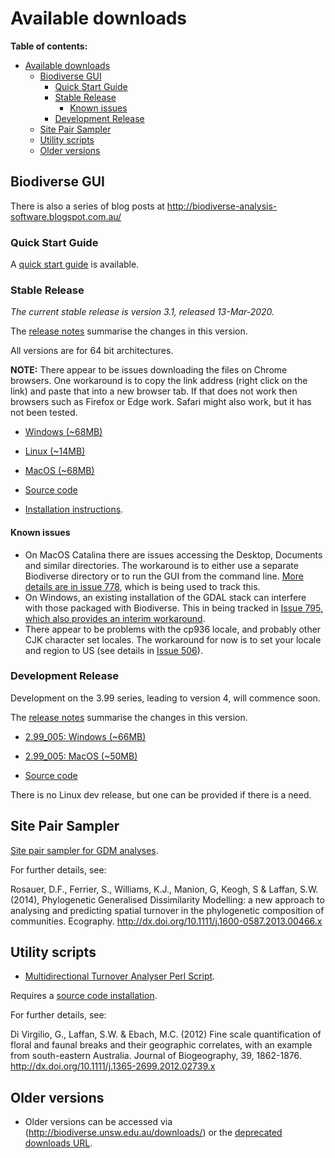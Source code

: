 # Available downloads #

**Table of contents:**
* [Available downloads](#available-downloads)
  * [Biodiverse GUI](#biodiverse-gui)
    * [Quick Start Guide](#quick-start-guide)
    * [Stable Release](#stable-release)
      * [Known issues](#known-issues)
    * [Development Release](#development-release)
  * [Site Pair Sampler](#site-pair-sampler)
  * [Utility scripts](#utility-scripts)
  * [Older versions](#older-versions)


## Biodiverse GUI ##


There is also a series of blog posts at http://biodiverse-analysis-software.blogspot.com.au/

### Quick Start Guide ###

A [quick start guide](http://biodiverse.unsw.edu.au/downloads/Biodiverse_Quick_Start_Guide_2018-09-05.pdf) is available.


### Stable Release ###

_The current stable release is version 3.1, released 13-Mar-2020._

The [release notes](http://purl.org/biodiverse/wiki/ReleaseNotes#version-31) summarise the changes in this version.

All versions are for 64 bit architectures.

**NOTE:** There appear to be issues downloading the files on Chrome browsers.  One workaround is to copy the link address (right click on the link) and paste that into a new browser tab.  If that does not work then browsers such as Firefox or Edge work.  Safari might also work, but it has not been tested.

* [Windows (~68MB)](http://biodiverse.unsw.edu.au/downloads/biodiverse_3.1_win.zip)

* [Linux (~14MB)](http://biodiverse.unsw.edu.au/downloads/biodiverse_3.1_linux.zip)

* [MacOS (~68MB)](http://biodiverse.unsw.edu.au/downloads/biodiverse_3.1_mac.zip)

* [Source code](https://github.com/shawnlaffan/biodiverse/releases/tag/r3.1)

* [Installation instructions](https://github.com/shawnlaffan/biodiverse/wiki/Installation).


#### Known issues ####

  * On MacOS Catalina there are issues accessing the Desktop, Documents and similar directories.  The workaround is to either use a separate Biodiverse directory or to run the GUI from the command line.  [More details are in issue 778](https://github.com/shawnlaffan/biodiverse/issues/778#issuecomment-759140901), which is being used to track this.
  * On Windows, an existing installation of the GDAL stack can interfere with those packaged with Biodiverse.  This in being tracked in [Issue 795, which also provides an interim workaround](https://github.com/shawnlaffan/biodiverse/issues/795). 
  * There appear to be problems with the cp936 locale, and probably other CJK character set locales.  The workaround for now is to set your locale and region to US (see details in [Issue 506](/shawnlaffan/biodiverse/issues/506)).

### Development Release ###

Development on the 3.99 series, leading to version 4, will commence soon.

The [release notes](https://github.com/shawnlaffan/biodiverse/wiki/ReleaseNotes#version-299) summarise the changes in this version.

* [2.99_005: Windows (~66MB)](http://biodiverse.unsw.edu.au/downloads/biodiverse_2.99_005_win.zip)

* [2.99_005: MacOS (~50MB)](http://biodiverse.unsw.edu.au/downloads/biodiverse_2.99_005_mac.zip)

* [Source code](https://github.com/shawnlaffan/biodiverse/tree/r2.99_005)

There is no Linux dev release, but one can be provided if there is a need.  

## Site Pair Sampler ##

[Site pair sampler for GDM analyses](http://biodiverse.unsw.edu.au/downloads/site_pair_sample_64bit.7z).

For further details, see:

Rosauer, D.F., Ferrier, S., Williams, K.J., Manion, G, Keogh, S & Laffan, S.W. (2014), Phylogenetic Generalised Dissimilarity Modelling: a new approach to analysing and predicting spatial turnover in the phylogenetic composition of communities. Ecography.  http://dx.doi.org/10.1111/j.1600-0587.2013.00466.x


## Utility scripts ##

* [Multidirectional Turnover Analyser Perl Script](http://biodiverse.unsw.edu.au/downloads/multidirectional_turnover_analyser.pl).

Requires a [source code installation](Installation).

For further details, see:

Di Virgilio, G., Laffan, S.W. & Ebach, M.C. (2012) Fine scale quantification of floral and faunal breaks and their geographic correlates, with an example from south-eastern Australia. Journal of Biogeography, 39, 1862-1876.  http://dx.doi.org/10.1111/j.1365-2699.2012.02739.x

## Older versions ##

* Older versions can be accessed via (http://biodiverse.unsw.edu.au/downloads/) or the [deprecated downloads URL](http://biodiverse.unsw.edu.au/downloads/deprecated/).

